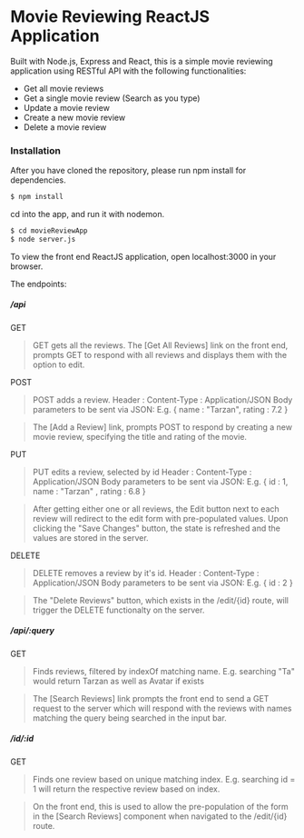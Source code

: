 # Movie Reviewing ReactJS Application

Built with Node.js, Express and React, this is a simple movie reviewing application using RESTful API with the following functionalities: 

- Get all movie reviews
- Get a single movie review (Search as you type)
- Update a movie review
- Create a new movie review
- Delete a movie review

### Installation

After you have cloned the repository, please run npm install for dependencies.

```sh
$ npm install 
```
cd into the app, and run it with nodemon. 
```sh
$ cd movieReviewApp
$ node server.js
```
To view the front end ReactJS application, open localhost:3000 in your browser.

The endpoints: 

##### /api 

GET
> GET gets all the reviews.
> The [Get All Reviews] link on the front end, prompts GET to respond with all reviews and displays them with the option to edit. 

POST
> POST adds a review.
> Header : Content-Type : Application/JSON
> Body parameters to be sent via JSON: E.g. { name : "Tarzan", rating : 7.2 }

> The [Add a Review] link, prompts POST to respond by creating a new movie review, specifying the title and rating of the movie. 

PUT
> PUT edits a review, selected by id
> Header : Content-Type : Application/JSON
> Body parameters to be sent via JSON: E.g.  { id : 1, name : "Tarzan" , rating : 6.8 }

> After getting either one or all reviews, the Edit button next to each review will redirect to the edit form with pre-populated values. Upon clicking the "Save Changes" button, the state is refreshed and the values are stored in the server. 

DELETE
> DELETE removes a review by it's id. 
> Header : Content-Type : Application/JSON
> Body parameters to be sent via JSON: E.g.  { id : 2 }

>The "Delete Reviews" button, which exists in the /edit/{id} route, will trigger the DELETE functionalty on the server.

##### /api/:query
GET
> Finds reviews, filtered by indexOf matching name.
> E.g. searching "Ta" would return Tarzan as well as Avatar if exists

> The [Search Reviews] link prompts the front end to send a GET request to the server which will respond with the reviews with names matching the query being searched in the input bar. 

##### /id/:id
GET
> Finds one review based on unique matching index.
> E.g. searching id = 1 will return the respective review based on index.

> On the front end, this is used to allow the pre-population of the form in the [Search Reviews] component when navigated to the /edit/{id} route. 


